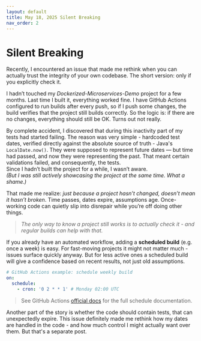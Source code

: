 ```yaml
---
layout: default
title: May 18, 2025 Silent Breaking
nav_order: 2
---
```


# Silent Breaking
Recently, I encountered an issue that made me rethink when you can actually trust the integrity of
your own codebase. The short version: only if you explicitly check it.

I hadn’t touched my *Dockerized-Microservices-Demo* project for a few months. Last time I built
it, everything worked fine. I have GitHub Actions configured to run builds after every push, so if I
push some changes, the build verifies that the project still builds correctly. So the logic is: if
there are no changes, everything should still be OK.
Turns out not really.

By complete accident, I discovered that during this inactivity part of my tests had started failing.
The reason was very simple - hardcoded test dates, verified directly against the absolute source of
truth - Java's `LocalDate.now()`. They were supposed to represent future dates — but time had
passed, and now they were representing the past. That meant certain validations failed, and
consequently, the tests.  
Since I hadn’t built the project for a while, I wasn’t aware.  
*(But I was still actively showcasing the project at the same time. What a shame.)*

That made me realize: *just because a project hasn’t changed, doesn’t mean it hasn’t broken*. Time
passes, dates expire, assumptions age. Once-working code can quietly slip into disrepair while
you’re off doing other things.

> *The only way to know a project still works is to actually check it - and regular builds can help
> with that.*

If you already have an automated workflow, adding a **scheduled build** (e.g. once a week) is easy. For
fast-moving projects it might not matter much - issues surface quickly anyway. But for less active
ones a scheduled build will give a confidence based on recent results, not just old assumptions.
```yaml
# GitHub Actions example: schedule weekly build
on:
  schedule:
    - cron: '0 2 * * 1' # Monday 02:00 UTC
```
> See GitHub Actions [official docs](https://docs.github.com/en/actions/writing-workflows/choosing-when-your-workflow-runs/events-that-trigger-workflows#schedule) for the full schedule documentation.

Another part of the story is whether the code should contain tests, that can unexpectedly expire.
This issue definitely made me rethink how my dates are handled in the code - and how much control I
might actually want over them. But that's a separate post.
